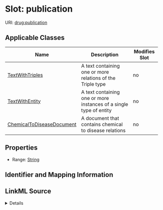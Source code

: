 

# Slot: publication

URI: [drug:publication](http://w3id.org/ontogpt/drug/publication)



<!-- no inheritance hierarchy -->





## Applicable Classes

| Name | Description | Modifies Slot |
| --- | --- | --- |
| [TextWithTriples](TextWithTriples.md) | A text containing one or more relations of the Triple type |  no  |
| [TextWithEntity](TextWithEntity.md) | A text containing one or more instances of a single type of entity |  no  |
| [ChemicalToDiseaseDocument](ChemicalToDiseaseDocument.md) | A document that contains chemical to disease relations |  no  |







## Properties

* Range: [String](String.md)





## Identifier and Mapping Information








## LinkML Source

<details>
```yaml
name: publication
alias: publication
domain_of:
- TextWithTriples
- TextWithEntity
range: string

```
</details>